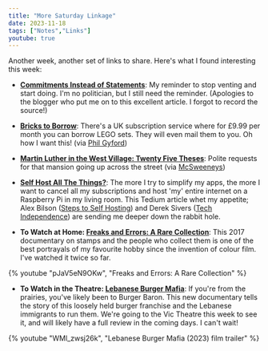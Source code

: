 ```yaml
---
title: "More Saturday Linkage"
date: 2023-11-18
tags: ["Notes","Links"]
youtube: true
---
```


Another week, another set of links to share.  Here's what I found interesting this week:

- **[Commitments Instead of Statements](https://sarahmurphykangas.com/commitments-instead-of-statements/)**:  My reminder to stop venting and start doing.  I'm no politician, but I still need the reminder.  (Apologies to the blogger who put me on to this excellent article.  I forgot to record the source!)

- **[Bricks to Borrow](https://www.brickborrow.com/)**: There's a UK subscription service where for £9.99 per month you can borrow LEGO sets.  They will even mail them to you. Oh how I want this!  (via [Phil Gyford](https://www.gyford.com/))

- **[Martin Luther in the West Village: Twenty Five Theses](https://www.mcsweeneys.net/articles/martin-luther-in-the-west-village-the-twenty-five-theses)**: Polite requests for that mansion going up across the street (via [McSweeneys](https://www.mcsweeneys/net))

- **[Self Host All The Things?](https://tedium.co/2023/03/04/self-hosted-saas-app-alternatives/)**:  The more I try to simplify my apps, the more I want to cancel all my subscriptions and host 'my' entire internet on a Raspberry Pi in my living room.  This Tedium article whet my appetite; Alex Bilson ([Steps to Self Hosting](https://alexbilson.dev/gardens/technology/steps-to-self-hosting/#introduction)) and Derek Sivers ([Tech Independence](https://sive.rs/ti)) are sending me deeper down the rabbit hole.
  
- **To Watch at Home: [Freaks and Errors: A Rare Collection](https://www.youtube.com/watch?v=pJaV5eN9OKw)**: This 2017 documentary on stamps and the people who collect them is one of the best portrayals of my favourite hobby since the invention of colour film.  I've watched it twice so far.  

{% youtube "pJaV5eN9OKw", "Freaks and Errors: A Rare Collection" %}

- **To Watch in the Theatre: [Lebanese Burger Mafia](https://www.youtube.com/watch?v=WMl_zwsj26k)**: If you're from the prairies, you've likely been to Burger Baron.  This new documentary tells the story of this loosely held burger franchise and the Lebanese immigrants to run them.  We're going to the Vic Theatre this week to see it, and will likely have a full review in the coming days.  I can't wait!

{% youtube "WMl_zwsj26k", "Lebanese Burger Mafia (2023) film trailer" %}